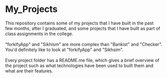 # My_Projects

This repository contains some of my projects that I have built in the past few months, after I graduated, and some projects that I have built as part of class assignments in the college. <br/><br/>
"forkifyApp" and "Sikhism" are more complex than "Bankist" and "Checker". You'd definitely like to look at "forkifyApp" and "Sikhsim". <br/> <br/>
Every project folder has a README.me file, which gives a brief overview of the project such as what technologies have been used to built them and what are their features.
